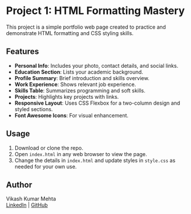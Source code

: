 # Project 1: HTML Formatting Mastery

This project is a simple portfolio web page created to practice and demonstrate HTML formatting and CSS styling skills.

## Features

- **Personal Info**: Includes your photo, contact details, and social links.
- **Education Section**: Lists your academic background.
- **Profile Summary**: Brief introduction and skills overview.
- **Work Experience**: Shows relevant job experience.
- **Skills Table**: Summarizes programming and soft skills.
- **Projects**: Highlights key projects with links.
- **Responsive Layout**: Uses CSS Flexbox for a two-column design and styled sections.
- **Font Awesome Icons**: For visual enhancement.

## Usage

1. Download or clone the repo.
2. Open `index.html` in any web browser to view the page.
3. Change the details in `index.html` and update styles in `style.css` as needed for your own use.

## Author

Vikash Kumar Mehta  
[LinkedIn](https://www.linkedin.com/in/mehta-g1/) | [GitHub](https://github.com/mehta-g1/)